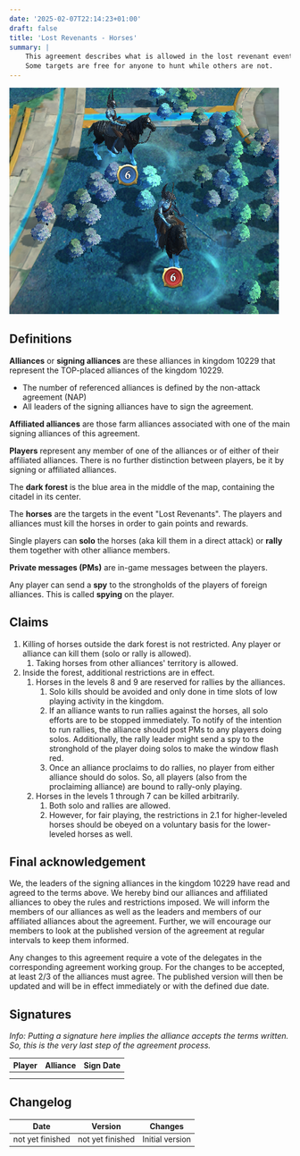 ```yaml
---
date: '2025-02-07T22:14:23+01:00'
draft: false
title: 'Lost Revenants - Horses'
summary: |
    This agreement describes what is allowed in the lost revenant event.
    Some targets are free for anyone to hunt while others are not.
---
```


![Screenshot of some horses](Horses.png)

## Definitions

**Alliances** or **signing alliances** are these alliances in kingdom 10229 that represent the TOP-placed alliances of the kingdom 10229.

- The number of referenced alliances is defined by the non-attack agreement (NAP)
- All leaders of the signing alliances have to sign the agreement.

**Affiliated alliances** are those farm alliances associated with one of the main signing alliances of this agreement.

**Players** represent any member of one of the alliances or of either of their affiliated alliances. There is no further distinction between players, be it by signing or affiliated alliances.

The **dark forest** is the blue area in the middle of the map, containing the citadel in its center.

The **horses** are the targets in the event "Lost Revenants". The players and alliances must kill the horses in order to gain points and rewards.

Single players can **solo** the horses (aka kill them in a direct attack) or **rally** them together with other alliance members.

**Private messages (PMs)** are in-game messages between the players.

Any player can send a **spy** to the strongholds of the players of foreign alliances. This is called **spying** on the player.

## Claims

1. Killing of horses outside the dark forest is not restricted. Any player or alliance can kill them (solo or rally is allowed).
   1. Taking horses from other alliances' territory is allowed.
2. Inside the forest, additional restrictions are in effect.
   1. Horses in the levels 8 and 9 are reserved for rallies by the alliances.
      1. Solo kills should be avoided and only done in time slots of low playing activity in the kingdom.
      2. If an alliance wants to run rallies against the horses, all solo efforts are to be stopped immediately. To notify of the intention to run rallies, the alliance should post PMs to any players doing solos. Additionally, the rally leader might send a spy to the stronghold of the player doing solos to make the window flash red.
      3. Once an alliance proclaims to do rallies, no player from either alliance should do solos. So, all players (also from the proclaiming alliance) are bound to rally-only playing.
   2. Horses in the levels 1 through 7 can be killed arbitrarily.
      1. Both solo and rallies are allowed.
      2. However, for fair playing, the restrictions in 2.1 for higher-leveled horses should be obeyed on a voluntary basis for the lower-leveled horses as well.

## Final acknowledgement

We, the leaders of the signing alliances in the kingdom 10229 have read and agreed to the terms above. We hereby bind our alliances and affiliated alliances to obey the rules and restrictions imposed. We will inform the members of our alliances as well as the leaders and members of our affiliated alliances about the agreement. Further, we will encourage our members to look at the published version of the agreement at regular intervals to keep them informed.

Any changes to this agreement require a vote of the delegates in the corresponding agreement working group. For the changes to be accepted, at least 2/3 of the alliances must agree. The published version will then be updated and will be in effect immediately or with the defined due date.

## Signatures

*Info: Putting a signature here implies the alliance accepts the terms written. So, this is the very last step of the agreement process.*

| Player | Alliance | Sign Date |
|--------|----------|-----------|
|        |          |           |
|        |          |           |

## Changelog

| Date             | Version          | Changes         |
|------------------|------------------|-----------------|
| not yet finished | not yet finished | Initial version |
